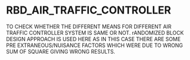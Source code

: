 # RBD_AIR_TRAFFIC_CONTROLLER
TO CHECK WHETHER THE DIFFERENT MEANS FOR DIFFERENT AIR TRAFFIC CONTROLLER SYSTEM IS SAME OR NOT.  rANDOMIZED BLOCK DESIGN APPROACH IS USED HERE AS IN THIS CASE THERE ARE SOME PRE EXTRANEOUS/NUISANCE FACTORS WHICH WERE DUE TO WRONG SUM OF SQUARE GIVING WRONG RESULTS.
